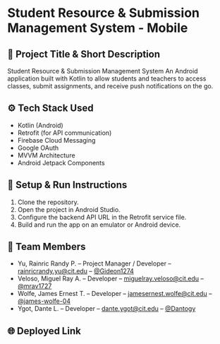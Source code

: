 # Student Resource & Submission Management System - Mobile

## 🧾 Project Title & Short Description

Student Resource & Submission Management System
An Android application built with Kotlin to allow students and teachers to access classes, submit assignments, and receive push notifications on the go.

## ⚙️ Tech Stack Used

- Kotlin (Android)
- Retrofit (for API communication)
- Firebase Cloud Messaging
- Google OAuth
- MVVM Architecture
- Android Jetpack Components

## 🚀 Setup & Run Instructions

1. Clone the repository.
2. Open the project in Android Studio.
3. Configure the backend API URL in the Retrofit service file.
4. Build and run the app on an emulator or Android device.

## 👥 Team Members

- Yu, Rainric Randy P. – Project Manager / Developer – rainricrandy.yu@cit.edu – [@Gideon1274](https://github.com/Gideon1274)
- Veloso, Miguel Ray A. – Developer – miguelray.veloso@cit.edu – [@mrav1727](https://github.com/mrav1727)
- Wolfe, James Ernest T. – Developer – jamesernest.wolfe@cit.edu – [@james-wolfe-04](https://github.com/james-wolfe-04)
- Ygot, Dante L. – Developer – dante.ygot@cit.edu – [@Dantogy](https://github.com/Dantogy)

## 🌐 Deployed Link

